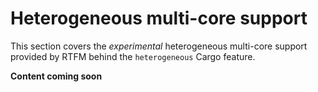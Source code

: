 # Heterogeneous multi-core support

This section covers the *experimental* heterogeneous multi-core support provided
by RTFM behind the `heterogeneous` Cargo feature.

**Content coming soon**
